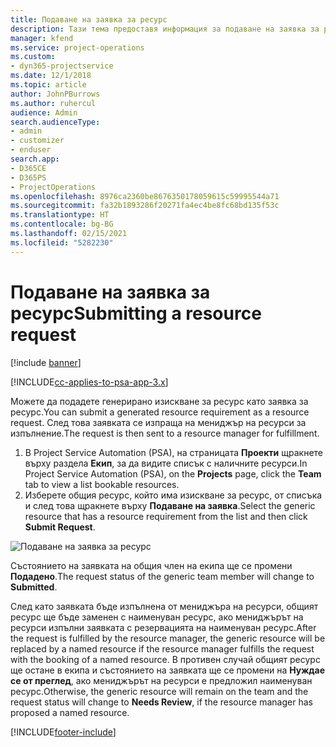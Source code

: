 ```yaml
---
title: Подаване на заявка за ресурс
description: Тази тема предоставя информация за подаване на заявка за ресурс на проект.
manager: kfend
ms.service: project-operations
ms.custom:
- dyn365-projectservice
ms.date: 12/1/2018
ms.topic: article
author: JohnPBurrows
ms.author: ruhercul
audience: Admin
search.audienceType:
- admin
- customizer
- enduser
search.app:
- D365CE
- D365PS
- ProjectOperations
ms.openlocfilehash: 8976ca2360be8676350178059615c59995544a71
ms.sourcegitcommit: fa32b1893286f20271fa4ec4be8fc68bd135f53c
ms.translationtype: HT
ms.contentlocale: bg-BG
ms.lasthandoff: 02/15/2021
ms.locfileid: "5282230"
---
```

# <a name="submitting-a-resource-request"></a><span data-ttu-id="746a4-103">Подаване на заявка за ресурс</span><span class="sxs-lookup"><span data-stu-id="746a4-103">Submitting a resource request</span></span>

[!include [banner](../includes/psa-now-project-operations.md)]

[!INCLUDE[cc-applies-to-psa-app-3.x](../includes/cc-applies-to-psa-app-3x.md)]

<span data-ttu-id="746a4-104">Можете да подадете генерирано изискване за ресурс като заявка за ресурс.</span><span class="sxs-lookup"><span data-stu-id="746a4-104">You can submit a generated resource requirement as a resource request.</span></span> <span data-ttu-id="746a4-105">След това заявката се изпраща на мениджър на ресурси за изпълнение.</span><span class="sxs-lookup"><span data-stu-id="746a4-105">The request is then sent to a resource manager for fulfillment.</span></span>

1. <span data-ttu-id="746a4-106">В Project Service Automation (PSA), на страницата **Проекти** щракнете върху раздела **Екип**, за да видите списък с наличните ресурси.</span><span class="sxs-lookup"><span data-stu-id="746a4-106">In Project Service Automation (PSA), on the **Projects** page, click the **Team** tab to view a list bookable resources.</span></span> 
2. <span data-ttu-id="746a4-107">Изберете общия ресурс, който има изискване за ресурс, от списъка и след това щракнете върху **Подаване на заявка**.</span><span class="sxs-lookup"><span data-stu-id="746a4-107">Select the generic resource that has a resource requirement from the list and then click **Submit Request**.</span></span>

![Подаване на заявка за ресурс](media/RM-how-to-18.png)

<span data-ttu-id="746a4-109">Състоянието на заявката на общия член на екипа ще се промени **Подадено**.</span><span class="sxs-lookup"><span data-stu-id="746a4-109">The request status of the generic team member will change to **Submitted**.</span></span>

<span data-ttu-id="746a4-110">След като заявката бъде изпълнена от мениджъра на ресурси, общият ресурс ще бъде заменен с наименуван ресурс, ако мениджърът на ресурси изпълни заявката с резервацията на наименуван ресурс.</span><span class="sxs-lookup"><span data-stu-id="746a4-110">After the request is fulfilled by the resource manager, the generic resource will be replaced by a named resource if the resource manager fulfills the request with the booking of a named resource.</span></span> <span data-ttu-id="746a4-111">В противен случай общият ресурс ще остане в екипа и състоянието на заявката ще се промени на **Нуждае се от преглед**, ако мениджърът на ресурси е предложил наименуван ресурс.</span><span class="sxs-lookup"><span data-stu-id="746a4-111">Otherwise, the generic resource will remain on the team and the request status will change to **Needs Review**, if the resource manager has proposed a named resource.</span></span>


[!INCLUDE[footer-include](../includes/footer-banner.md)]